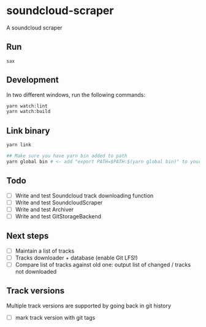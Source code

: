 # soundcloud-scraper

A soundcloud scraper

## Run

`sax`

## Development

In two different windows, run the following commands:

```bash
yarn watch:lint
yarn watch:build
```

## Link binary

```bash
yarn link

## Make sure you have yarn bin added to path
yarn global bin # <- add "export PATH=$PATH:$(yarn global bin)" to your zshrc
```

## Todo

- [ ] Write and test Soundcloud track downloading function
- [ ] Write and test SoundcloudScraper
- [ ] Write and test Archiver
- [ ] Write and test GitStorageBackend

## Next steps

- [ ] Maintain a list of tracks
- [ ] Tracks downloader + database (enable Git LFS!)
- [ ] Compare list of tracks against old one: output list of changed / tracks not downloaded

## Track versions

Multiple track versions are supported by going back in git history

- [ ] mark track version with git tags
